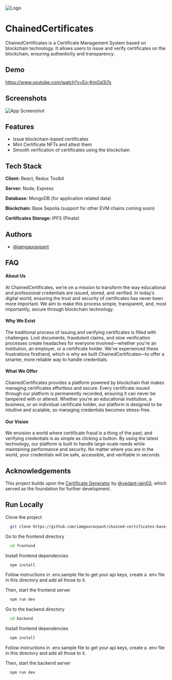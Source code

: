 
![Logo](https://chained-certificates.netlify.app/assets/logo-h4Vsy-ha.png)

# ChainedCertificates
ChainedCertificates is a Certificate Management System based on blockchain technology. It allows users to issue and verify certificates on the blockchain, ensuring authenticity and transparency.

## Demo

https://www.youtube.com/watch?v=Eo-KmOd3i7s

## Screenshots

![App Screenshot](https://via.placeholder.com/468x300?text=App+Screenshot+Here)


## Features

- Issue blockchain-based certificates
- Mint Certificate NFTs and attest them
- Smooth verification of certificates using the blockchain


## Tech Stack

**Client:** React, Redux Toolkit

**Server:** Node, Express

**Database:** MongoDB (for application related data)

**Blockchain:** Base Sepolia (support for other EVM chains coming soon)

**Certificates Storage:** IPFS (Pinata)

## Authors

- [@iamgauravpant](https://github.com/iamgauravpant)


## FAQ

#### About Us

At ChainedCertificates, we’re on a mission to transform the way educational and professional credentials are issued, stored, and verified. In today’s digital world, ensuring the trust and security of certificates has never been more important. We aim to make this process simple, transparent, and, most importantly, secure through blockchain technology.

#### Why We Exist

The traditional process of issuing and verifying certificates is filled with challenges. Lost documents, fraudulent claims, and slow verification processes create headaches for everyone involved—whether you're an institution, an employer, or a certificate holder. We’ve experienced these frustrations firsthand, which is why we built ChainedCertificates—to offer a smarter, more reliable way to handle credentials.

#### What We Offer

ChainedCertificates provides a platform powered by blockchain that makes managing certificates effortless and secure. Every certificate issued through our platform is permanently recorded, ensuring it can never be tampered with or altered. Whether you’re an educational institution, a business, or an individual certificate holder, our platform is designed to be intuitive and scalable, so managing credentials becomes stress-free.

#### Our Vision

We envision a world where certificate fraud is a thing of the past, and verifying credentials is as simple as clicking a button. By using the latest technology, our platform is built to handle large-scale needs while maintaining performance and security. No matter where you are in the world, your credentials will be safe, accessible, and verifiable in seconds.

## Acknowledgements

This project builds upon the [Certificate Generator](https://github.com/vedant-jain03/certificate-generator/) by [@vedant-jain03](https://github.com/vedant-jain03), which served as the foundation for further development.

## Run Locally

Clone the project

```bash
  git clone https://github.com/iamgauravpant/chained-certificates-base-buildathon
```

Go to the frontend directory

```bash
  cd frontend
```

Install frontend dependencies

```bash
  npm install
```

Follow instructions in .env.sample file to get your api keys, create a .env file in this directory and add all those to it.


Then, start the frontend server

```bash
  npm run dev
```


Go to the backend directory

```bash
  cd backend
```

Install frontend dependencies

```bash
  npm install
```

Follow instructions in .env.sample file to get your api keys, create a .env file in this directory and add all those to it.


Then, start the backend server

```bash
  npm run dev
```